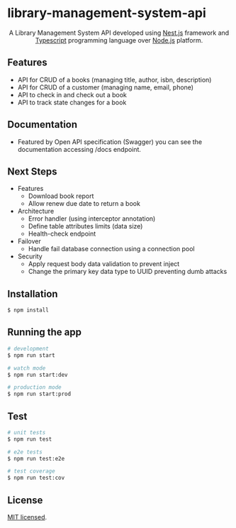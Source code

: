 # library-management-system-api
<p align="center">A Library Management System API developed using <a href="https://nestjs.com/" target="_blank">Nest.js</a> framework and <a href="https://nestjs.com/" target="_blank">Typescript</a> programming language over <a href="https://www.typescriptlang.org/" target="_blank">Node.js</a> platform.</p>

## Features
* API for CRUD of a books (managing title, author, isbn, description)
* API for CRUD of a customer (managing name, email, phone)
* API to check in and check out a book
* API to track state changes for a book

## Documentation
* Featured by Open API specification (Swagger) you can see the documentation accessing /docs endpoint.

## Next Steps
- Features
  - Download book report
  - Allow renew due date to return a book
- Architecture
  - Error handler (using interceptor annotation)
  - Define table attributes limits (data size)
  - Health-check endpoint
- Failover
  - Handle fail database connection using a connection pool
- Security
  - Apply request body data validation to prevent inject
  - Change the primary key data type to UUID preventing dumb attacks

## Installation

```bash
$ npm install
```

## Running the app

```bash
# development
$ npm run start

# watch mode
$ npm run start:dev

# production mode
$ npm run start:prod
```

## Test

```bash
# unit tests
$ npm run test

# e2e tests
$ npm run test:e2e

# test coverage
$ npm run test:cov
```

## License

[MIT licensed](LICENSE).
